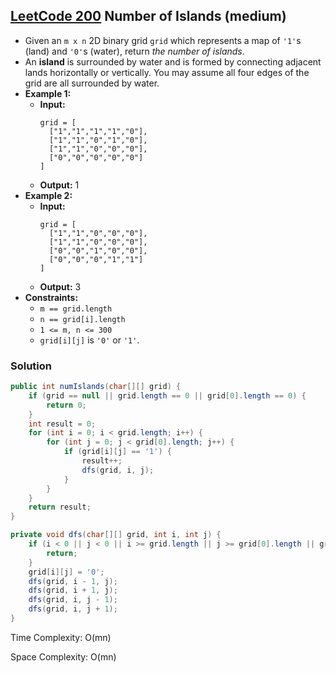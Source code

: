 ## [LeetCode 200](https://leetcode.com/problems/number-of-islands/) Number of Islands (medium)

- Given an `m x n` 2D binary grid `grid` which represents a map of `'1'`s (land) and `'0'`s (water), return _the number of islands_.
- An **island** is surrounded by water and is formed by connecting adjacent lands horizontally or vertically. You may assume all four edges of the grid are all surrounded by water.
- **Example 1:**
    - **Input:**
        ```
        grid = [
          ["1","1","1","1","0"],
          ["1","1","0","1","0"],
          ["1","1","0","0","0"],
          ["0","0","0","0","0"]
        ]
        ```
    - **Output:** 1
- **Example 2:**
    - **Input:**
        ```
        grid = [
          ["1","1","0","0","0"],
          ["1","1","0","0","0"],
          ["0","0","1","0","0"],
          ["0","0","0","1","1"]
        ]
        ```
    - **Output:** 3
- **Constraints:**
    -   `m == grid.length`
    -   `n == grid[i].length`
    -   `1 <= m, n <= 300`
    -   `grid[i][j]` is `'0'` or `'1'`.

### Solution

```java
public int numIslands(char[][] grid) {
    if (grid == null || grid.length == 0 || grid[0].length == 0) {
        return 0;
    }
    int result = 0;
    for (int i = 0; i < grid.length; i++) {
        for (int j = 0; j < grid[0].length; j++) {
            if (grid[i][j] == '1') {
                result++;
                dfs(grid, i, j);
            }
        }
    }
    return result;
}

private void dfs(char[][] grid, int i, int j) {
    if (i < 0 || j < 0 || i >= grid.length || j >= grid[0].length || grid[i][j] == '0') {
        return;
    }
    grid[i][j] = '0';
    dfs(grid, i - 1, j);
    dfs(grid, i + 1, j);
    dfs(grid, i, j - 1);
    dfs(grid, i, j + 1);
}
```

Time Complexity: O(mn)

Space Complexity: O(mn)